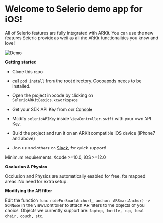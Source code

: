 
# Welcome to Selerio demo app for iOS!

All of Selerio features are fully integrated with ARKit. You can use the new features Selerio provide as well as all the ARKit functionalities you know and love!


![Demo](./demo.gif)


**Getting started**

- Clone this repo

- call `pod install` from the root directory. Cocoapods needs to be installed.

- Open the project in xcode by clicking on `SelerioARKitBasics.xcworkspace`

- Get your SDK API Key from our [Console](https://console.selerio.io)  

- Modify `selerioAPIKey` inside `ViewController.swift` with your own API Key.

- Build the project and run it on an ARKit compatible iOS device (iPhone7 and above)

- Join us and others on <a href="https://selerio-dev.slack.com/" target="_blank">Slack</a>, for quick support!

Minimum requirements: Xcode >=10.0, iOS >=12.0

**Occlusion & Physics**

Occlusion and Physics are automatically enabled for free, for mapped areas. No need for extra setup.

**Modifying the AR filter**

Edit the function `func nodeForSmartAnchor(_ anchor: ARSmartAnchor) -> SCNNode` in the ViewController to attach AR filters to the objects of you choice. Objects we currently support are: `laptop, bottle, cup, bowl, chair, couch, etc`.


